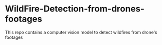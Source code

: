 # WildFire-Detection-from-drones-footages
This repo contains a computer vision model to detect wildfires from drone's footages
